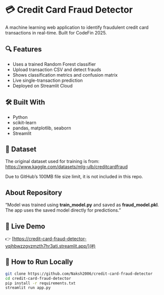 # 💳 Credit Card Fraud Detector

A machine learning web application to identify fraudulent credit card transactions in real-time. Built for CodeFin 2025.

## 🔍 Features
- Uses a trained Random Forest classifier
- Upload transaction CSV and detect frauds
- Shows classification metrics and confusion matrix
- Live single-transaction prediction
- Deployed on Streamlit Cloud

## 🛠️ Built With
- Python
- scikit-learn
- pandas, matplotlib, seaborn
- Streamlit

## 📂 Dataset
The original dataset used for training is from:
https://www.kaggle.com/datasets/mlg-ulb/creditcardfraud

Due to GitHub’s 100MB file size limit, it is not included in this repo.

## About Repository 
“Model was trained using **train_model.py** and saved as **fraud_model.pkl**. The app uses the saved model directly for predictions.”

## 🚀 Live Demo
👉 [https://credit-card-fraud-detector-yqjhbwzzgvzmzth7hr3ati.streamlit.app/](#)

## 📂 How to Run Locally
```bash
git clone https://github.com/Naksh2006/credit-card-fraud-detector
cd credit-card-fraud-detector
pip install -r requirements.txt
streamlit run app.py
